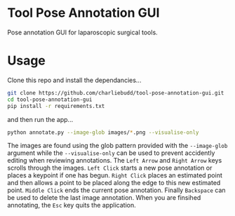 # Tool Pose Annotation GUI
Pose annotation GUI for laparoscopic surgical tools.

# Usage
Clone this repo and install the dependancies...
```bash
git clone https://github.com/charliebudd/tool-pose-annotation-gui.git
cd tool-pose-annotation-gui
pip install -r requirements.txt
```
and then run the app...
```bash
python annotate.py --image-glob images/*.png --visualise-only
```

The images are found using the glob pattern provided with the `--image-glob` argument while the `--visualise-only` can be used to prevent accidently editing when reviewing annotations. The `Left Arrow` and `Right Arrow` keys scrolls through the images. `Left Click` starts a new pose annotation or places a keypoint if one has begun. `Right Click` places an estimated point and then allows a point to be placed along the edge to this new estimated point. `Middle Click` ends the current pose annotation. Finally `Backspace` can be used to delete the last image annotation. When you are finsihed annotating, the `Esc` key quits the application.



